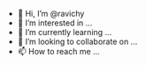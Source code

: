 - 👋 Hi, I’m @ravichy
- 👀 I’m interested in ...
- 🌱 I’m currently learning ...
- 💞️ I’m looking to collaborate on ...
- 📫 How to reach me ...

<!---
ravichy/ravichy is a ✨ special ✨ repository because its `README.md` (this file) appears on your GitHub profile.
You can click the Preview link to take a look at your changes.
--->

